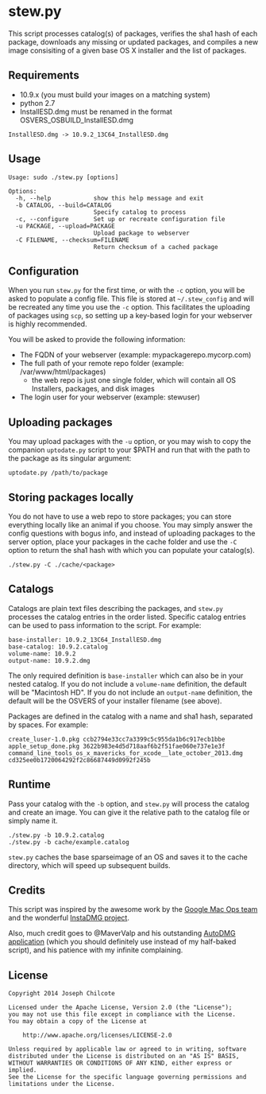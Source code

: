 stew.py
=======

This script processes catalog(s) of packages, verifies the sha1 hash of each package, downloads any missing or updated packages, 
and compiles a new image consisiting of a given base OS X installer and the list of packages.

Requirements
------------
+ 10.9.x (you must build your images on a matching system)  
+ python 2.7  
+ InstallESD.dmg must be renamed in the format OSVERS_OSBUILD_InstallESD.dmg  
```
InstallESD.dmg -> 10.9.2_13C64_InstallESD.dmg
```  

Usage
-----

	Usage: sudo ./stew.py [options]

	Options:
	  -h, --help            show this help message and exit
	  -b CATALOG, --build=CATALOG
							Specify catalog to process
	  -c, --configure       Set up or recreate configuration file
	  -u PACKAGE, --upload=PACKAGE
							Upload package to webserver
	  -C FILENAME, --checksum=FILENAME
							Return checksum of a cached package


Configuration
-------------
When you run ```stew.py``` for the first time, or with the ```-c``` option, you will be asked to populate a config file.  This file is stored at ```~/.stew_config``` and will be recreated any time you use the ```-c``` option. This facilitates the uploading of packages using ```scp```, so setting up a key-based login for your webserver is highly recommended.  

You will be asked to provide the following information:  

+ The FQDN of your webserver (example: mypackagerepo.mycorp.com)
+ The full path of your remote repo folder (example: /var/www/html/packages)  
	+ the web repo is just one single folder, which will contain all OS Installers, packages, and disk images  
+ The login user for your webserver (example: stewuser)

Uploading packages
------------------
You may upload packages with the ```-u``` option, or you may wish to copy the companion ```uptodate.py``` script to your $PATH and run that with the path to the package as its singular argument:  

	uptodate.py /path/to/package

Storing packages locally
------------------------
You do not have to use a web repo to store packages; you can store everything locally like an animal if you choose. You may simply answer the config questions with bogus info, and instead of uploading packages to the server option, place your packages in the cache folder and use the ```-C``` option to return the sha1 hash with which you can populate your catalog(s).  

	./stew.py -C ./cache/<package>

Catalogs
--------

Catalogs are plain text files describing the packages, and ```stew.py``` processes the catalog entries in the order listed. Specific catalog entries can be used to pass information to the script. For example:   

	base-installer: 10.9.2_13C64_InstallESD.dmg    
	base-catalog: 10.9.2.catalog  
	volume-name: 10.9.2  
	output-name: 10.9.2.dmg  

The only required definition is ```base-installer``` which can also be in your nested catalog. If you do not include a ```volume-name``` definition, the default will be "Macintosh HD". If you do not include an ```output-name``` definition, the default will be the OSVERS of your installer filename (see above).  

Packages are defined in the catalog with a name and sha1 hash, separated by spaces. For example:  

	create_luser-1.0.pkg ccb2794e33cc7a3399c5c955da1b6c917ecb1bbe
	apple_setup_done.pkg 3622b983e4d5d718aaf6b2f51fae060e737e1e3f
	command_line_tools_os_x_mavericks_for_xcode__late_october_2013.dmg cd325ee0b1720064292f2c86687449d0992f245b 

Runtime
-------
Pass your catalog with the ```-b``` option, and ```stew.py``` will process the catalog and create an image. You can give it the relative path to the catalog file or simply name it.  

	./stew.py -b 10.9.2.catalog
	./stew.py -b cache/example.catalog
 
 ```stew.py``` caches the base sparseimage of an OS and saves it to the cache directory, which will speed up subsequent builds.  

Credits
-------

This script was inspired by the awesome work by the [Google Mac Ops team](https://code.google.com/p/google-macops/source/browse/#svn%2Ftrunk%2Fcan_haz_image) and the wonderful [InstaDMG project](https://code.google.com/p/instadmg/).

Also, much credit goes to @MaverValp and his outstanding [AutoDMG application](https://github.com/MagerValp/AutoDMG) (which you should definitely use instead of my half-baked script), and his patience with my infinite complaining. 

License
-------

	Copyright 2014 Joseph Chilcote
	
	Licensed under the Apache License, Version 2.0 (the "License");
	you may not use this file except in compliance with the License.
	You may obtain a copy of the License at
	
		http://www.apache.org/licenses/LICENSE-2.0
	
	Unless required by applicable law or agreed to in writing, software
	distributed under the License is distributed on an "AS IS" BASIS,
	WITHOUT WARRANTIES OR CONDITIONS OF ANY KIND, either express or implied.
	See the License for the specific language governing permissions and
	limitations under the License.
